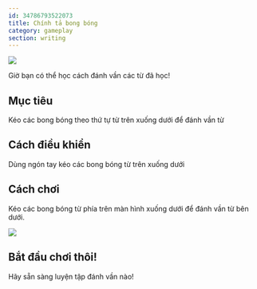 ```yaml
---
id: 34786793522073
title: Chính tả bong bóng
category: gameplay
section: writing
---
```

![](https://help.studycat.com/hc/article_attachments/34786813307289)

Giờ bạn có thể học cách đánh vần các từ đã học!

## Mục tiêu

Kéo các bong bóng theo thứ tự từ trên xuống dưới để đánh vần từ

## Cách điều khiển

Dùng ngón tay kéo các bong bóng từ trên xuống dưới

## Cách chơi

Kéo các bong bóng từ phía trên màn hình xuống dưới để đánh vần từ bên dưới.

![](https://help.studycat.com/hc/article_attachments/34964575773977)

## Bắt đầu chơi thôi!

Hãy sẵn sàng luyện tập đánh vần nào!

